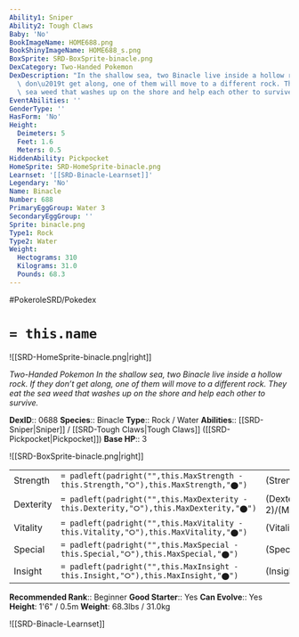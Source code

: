 ```yaml
---
Ability1: Sniper
Ability2: Tough Claws
Baby: 'No'
BookImageName: HOME688.png
BookShinyImageName: HOME688_s.png
BoxSprite: SRD-BoxSprite-binacle.png
DexCategory: Two-Handed Pokemon
DexDescription: "In the shallow sea, two Binacle live inside a hollow rock. If they\
  \ don\u2019t get along, one of them will move to a different rock. They eat the\
  \ sea weed that washes up on the shore and help each other to survive."
EventAbilities: ''
GenderType: ''
HasForm: 'No'
Height:
  Deimeters: 5
  Feet: 1.6
  Meters: 0.5
HiddenAbility: Pickpocket
HomeSprite: SRD-HomeSprite-binacle.png
Learnset: '[[SRD-Binacle-Learnset]]'
Legendary: 'No'
Name: Binacle
Number: 688
PrimaryEggGroup: Water 3
SecondaryEggGroup: ''
Sprite: binacle.png
Type1: Rock
Type2: Water
Weight:
  Hectograms: 310
  Kilograms: 31.0
  Pounds: 68.3
---
```


#PokeroleSRD/Pokedex

# `= this.name`

![[SRD-HomeSprite-binacle.png|right]]

*Two-Handed Pokemon*
*In the shallow sea, two Binacle live inside a hollow rock. If they don’t get along, one of them will move to a different rock. They eat the sea weed that washes up on the shore and help each other to survive.*

**DexID**:: 0688
**Species**:: Binacle
**Type**:: Rock / Water
**Abilities**:: [[SRD-Sniper|Sniper]] / [[SRD-Tough Claws|Tough Claws]] ([[SRD-Pickpocket|Pickpocket]])
**Base HP**:: 3

![[SRD-BoxSprite-binacle.png|right]]

|           |                                                                                        |                                          |
| --------- | -------------------------------------------------------------------------------------- | ---------------------------------------- |
| Strength  | `= padleft(padright("",this.MaxStrength - this.Strength,"⭘"),this.MaxStrength,"⬤")`    | (Strength::2)/(MaxStrength::4)   |
| Dexterity | `= padleft(padright("",this.MaxDexterity - this.Dexterity,"⭘"),this.MaxDexterity,"⬤")` | (Dexterity:: 2)/(MaxDexterity::4) |
| Vitality  | `= padleft(padright("",this.MaxVitality - this.Vitality,"⭘"),this.MaxVitality,"⬤")`    | (Vitality::2)/(MaxVitality::4)   |
| Special   | `= padleft(padright("",this.MaxSpecial - this.Special,"⭘"),this.MaxSpecial,"⬤")`       | (Special::1)/(MaxSpecial::3)     |
| Insight   | `= padleft(padright("",this.MaxInsight - this.Insight,"⭘"),this.MaxInsight,"⬤")`       | (Insight::2)/(MaxInsight::4)     |

**Recommended Rank**:: Beginner
**Good Starter**:: Yes
**Can Evolve**:: Yes
**Height**: 1'6" / 0.5m
**Weight**: 68.3lbs / 31.0kg

![[SRD-Binacle-Learnset]]